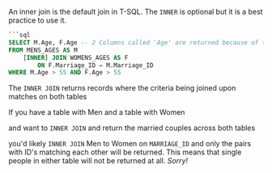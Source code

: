 

An inner join is the default join in T-SQL. The `INNER` is optional but it is a best practice to use it.

````sql
```sql
SELECT M.Age, F.Age -- 2 Columns called 'Age' are returned because of the alias prefix
FROM MENS_AGES AS M
	[INNER] JOIN WOMENS_AGES AS F
		ON F.Marriage_ID = M.Marriage_ID
WHERE M.Age > 55 AND F.Age > 55
````

The `INNER JOIN` returns records where the criteria being joined upon matches on both tables

If you have a table with Men
and a table with Women

and want to `INNER JOIN` and return the married couples across both tables

you'd likely `INNER JOIN` Men to Women on `MARRIAGE_ID` and only the pairs with ID's matching each other will be returned. This means that single people in either table will not be returned at all. _Sorry!_
